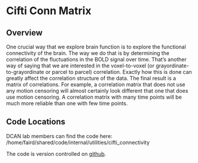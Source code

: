 # Cifti Conn Matrix

## Overview

One crucial way that we explore brain function is to explore the functional connectivity of the brain.  The way we do that is by determining the correlation of the fluctuations in the BOLD signal over time. That’s another way of saying that we are interested in the voxel-to-voxel (or grayordinate-to-grayordinate or parcel to parcel) correlation.  Exactly how this is done can greatly affect the correlation structure of the data.  The final result is a matrix of correlations. For example, a correlation matrix that does not use any motion censoring will almost certainly look different that one that does use motion censoring.  A correlation matrix with many time points will be much more reliable than one with few time points.

## Code Locations

DCAN lab members can find the code here:
/home/faird/shared/code/internal/utilities/cifti_connectivity

The code is version controlled on [github](https://github.com/DCAN-Labs/cifti-connectivity.git).